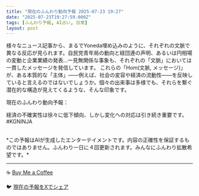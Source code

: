 ```yaml
---
title: "現在のふんわり動向予報 2025-07-23 19:27"
date: "2025-07-23T19:27:59.000Z"
tags: [ふんわり予報, AI占い, 日常]
layout: post
---
```


様々なニュース記事から、まるでYoneda埋め込みのように、それぞれの文脈で異なる反応が見られます。自民党青年局の動向と経団連の声明、あるいは円相場の変動と企業業績の発表…一見無関係な事象も、それぞれの「文脈」においては一貫したメッセージを発信しています。  これらの「Hom(文脈, メッセージ)」が、ある本質的な「主体」——例えば、社会の変容や経済の流動性——を反映していると言えるのではないでしょうか。個々の出来事は多様でも、それらを繋ぐ潜在的な構造が見えてくるような、そんな印象です。


現在のふんわり動向予報：

経済の不確実性は徐々に低下傾向、しかし変化への対応は引き続き重要です。#KGNINJA

<br>
*この予報はAIが生成したエンターテイメントです。内容の正確性を保証するものではありません。ふんわり一日に４回更新されます。みんなにふんわり拡散希望です。*

---
☕️ [Buy Me a Coffee](https://www.buymeacoffee.com/kgninja)

🐦 [現在の予報をXでシェア](https://twitter.com/intent/tweet?text=%E7%8F%BE%E5%9C%A8%E3%81%AE%E3%81%B5%E3%82%93%E3%82%8F%E3%82%8A%E4%BA%88%E5%A0%B1%3A%20%E3%80%8C%E6%A7%98%E3%80%85%E3%81%AA%E3%83%8B%E3%83%A5%E3%83%BC%E3%82%B9%E8%A8%98%E4%BA%8B%E3%81%8B%E3%82%89%E3%80%81%E3%81%BE%E3%82%8B%E3%81%A7Yoneda%E5%9F%8B%E3%82%81%E8%BE%BC%E3%81%BF%E3%81%AE%E3%82%88%E3%81%86%E3%81%AB%E3%80%81%E3%81%9D%E3%82%8C%E3%81%9E%E3%82%8C%E3%81%AE%E6%96%87%E8%84%88%E3%81%A7%E7%95%B0%E3%81%AA%E3%82%8B%E5%8F%8D%E5%BF%9C%E3%81%8C%E8%A6%8B%E3%82%89%E3%82%8C%E3%81%BE%E3%81%99%E3%80%82%E3%80%8D%23KGNINJA%20%E7%B6%9A%E3%81%8D%E3%81%AF%E3%83%96%E3%83%AD%E3%82%B0%E3%81%A7%EF%BC%81%F0%9F%91%87&url=https%3A%2F%2Fkg-ninja.github.io%2FFunwariyoso%2F)
